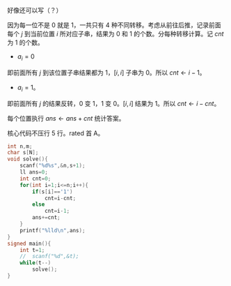 好像还可以写（？）

因为每一位不是 $0$ 就是 $1$，一共只有 $4$ 种不同转移。考虑从前往后推，记录前面每个 $j$ 到当前位置 $i$ 所对应子串，结果为 $0$ 和 $1$ 的个数。分每种转移计算。记 $cnt$ 为 $1$ 的个数。

- $a_i=0$

即前面所有 $j$ 到该位置子串结果都为 $1$，$[i,i]$ 子串为 $0$。所以 $cnt\leftarrow i-1$。

- $a_i=1$。

即前面所有 $j$ 的结果反转，$0$ 变 $1$，$1$ 变 $0$。$[i,i]$ 结果为 $1$。所以 $cnt\leftarrow i-cnt$。

每个位置执行 $ans\leftarrow ans+cnt$ 统计答案。

核心代码不压行 $5$ 行。rated 首 A。

```cpp
int n,m;
char s[N];
void solve(){
	scanf("%d%s",&n,s+1);
	ll ans=0;
	int cnt=0;
	for(int i=1;i<=n;i++){
		if(s[i]=='1')
			cnt=i-cnt;
		else 
			cnt=i-1;
		ans+=cnt;
	}
	printf("%lld\n",ans);
}
signed main(){
	int t=1;
	//	scanf("%d",&t);
	while(t--)
		solve();
}
```